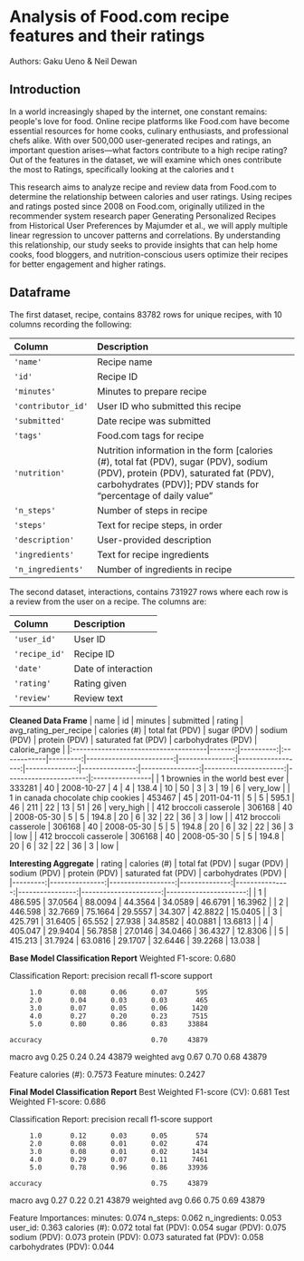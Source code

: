 # Analysis of Food.com recipe features and their ratings

Authors: Gaku Ueno & Neil Dewan

## Introduction
In a world increasingly shaped by the internet, one constant remains: people's love for food. Online recipe platforms like Food.com have become essential resources for home cooks, culinary enthusiasts, and professional chefs alike. With over 500,000 user-generated recipes and ratings, an important question arises—what factors contribute to a high recipe rating? Out of the features in the dataset, we will examine which ones contribute the most to Ratings, specifically looking at the calories and t

This research aims to analyze recipe and review data from Food.com to determine the relationship between calories and user ratings. Using recipes and ratings posted since 2008 on Food.com, originally utilized in the recommender system research paper Generating Personalized Recipes from Historical User Preferences by Majumder et al., we will apply multiple linear regression to uncover patterns and correlations. By understanding this relationship, our study seeks to provide insights that can help home cooks, food bloggers, and nutrition-conscious users optimize their recipes for better engagement and higher ratings.

## Dataframe
The first dataset, recipe, contains 83782 rows for unique recipes, with 10 columns recording the following:

| Column             | Description                                                                                                                                                                                       |
| :----------------- | :------------------------------------------------------------------------------------------------------------------------------------------------------------------------------------------------ |
| `'name'`           | Recipe name                                                                                                                                                                                       |
| `'id'`             | Recipe ID                                                                                                                                                                                         |
| `'minutes'`        | Minutes to prepare recipe                                                                                                                                                                         |
| `'contributor_id'` | User ID who submitted this recipe                                                                                                                                                                 |
| `'submitted'`      | Date recipe was submitted                                                                                                                                                                         |
| `'tags'`           | Food.com tags for recipe                                                                                                                                                                          |
| `'nutrition'`      | Nutrition information in the form [calories (#), total fat (PDV), sugar (PDV), sodium (PDV), protein (PDV), saturated fat (PDV), carbohydrates (PDV)]; PDV stands for “percentage of daily value” |
| `'n_steps'`        | Number of steps in recipe                                                                                                                                                                         |
| `'steps'`          | Text for recipe steps, in order                                                                                                                                                                   |
| `'description'`    | User-provided description                                                                                                                                                                         |
| `'ingredients'`    | Text for recipe ingredients                                                                                                                                                                       |
| `'n_ingredients'`  | Number of ingredients in recipe   

The second dataset, interactions, contains 731927 rows where each row is a review from the user on a recipe. The columns are:

| Column        | Description         |
| :------------ | :------------------ |
| `'user_id'`   | User ID             |
| `'recipe_id'` | Recipe ID           |
| `'date'`      | Date of interaction |
| `'rating'`    | Rating given        |
| `'review'`    | Review text         |

**Cleaned Data Frame**
| name                                 |     id |   minutes | submitted   |   rating |   avg_rating_per_recipe |   calories (#) |   total fat (PDV) |   sugar (PDV) |   sodium (PDV) |   protein (PDV) |   saturated fat (PDV) |   carbohydrates (PDV) | calorie_range   |
|:-------------------------------------|-------:|----------:|:------------|---------:|------------------------:|---------------:|------------------:|--------------:|---------------:|----------------:|----------------------:|----------------------:|:----------------|
| 1 brownies in the world    best ever | 333281 |        40 | 2008-10-27  |        4 |                       4 |          138.4 |                10 |            50 |              3 |               3 |                    19 |                     6 | very_low        |
| 1 in canada chocolate chip cookies   | 453467 |        45 | 2011-04-11  |        5 |                       5 |          595.1 |                46 |           211 |             22 |              13 |                    51 |                    26 | very_high       |
| 412 broccoli casserole               | 306168 |        40 | 2008-05-30  |        5 |                       5 |          194.8 |                20 |             6 |             32 |              22 |                    36 |                     3 | low             |
| 412 broccoli casserole               | 306168 |        40 | 2008-05-30  |        5 |                       5 |          194.8 |                20 |             6 |             32 |              22 |                    36 |                     3 | low             |
| 412 broccoli casserole               | 306168 |        40 | 2008-05-30  |        5 |                       5 |          194.8 |                20 |             6 |             32 |              22 |                    36 |                     3 | low             |

**Interesting Aggregate**
|   rating |   calories (#) |   total fat (PDV) |   sugar (PDV) |   sodium (PDV) |   protein (PDV) |   saturated fat (PDV) |   carbohydrates (PDV) |
|---------:|---------------:|------------------:|--------------:|---------------:|----------------:|----------------------:|----------------------:|
|        1 |        486.595 |           37.0564 |       88.0094 |        44.3564 |         34.0589 |               46.6791 |               16.3962 |
|        2 |        446.598 |           32.7669 |       75.1664 |        29.5557 |         34.307  |               42.8822 |               15.0405 |
|        3 |        425.791 |           31.6405 |       65.552  |        27.938  |         34.8582 |               40.0881 |               13.6813 |
|        4 |        405.047 |           29.9404 |       56.7858 |        27.0146 |         34.0466 |               36.4327 |               12.8306 |
|        5 |        415.213 |           31.7924 |       63.0816 |        29.1707 |         32.6446 |               39.2268 |               13.038  |

**Base Model Classification Report**
Weighted F1-score: 0.680

Classification Report:
              precision    recall  f1-score   support

         1.0       0.08      0.06      0.07       595
         2.0       0.04      0.03      0.03       465
         3.0       0.07      0.05      0.06      1420
         4.0       0.27      0.20      0.23      7515
         5.0       0.80      0.86      0.83     33884

    accuracy                           0.70     43879
   macro avg       0.25      0.24      0.24     43879
weighted avg       0.67      0.70      0.68     43879

Feature calories (#): 0.7573
Feature minutes: 0.2427

**Final Model Classification Report**
Best Weighted F1-score (CV): 0.681
Test Weighted F1-score: 0.686

Classification Report:
              precision    recall  f1-score   support

         1.0       0.12      0.03      0.05       574
         2.0       0.08      0.01      0.02       474
         3.0       0.08      0.01      0.02      1434
         4.0       0.29      0.07      0.11      7461
         5.0       0.78      0.96      0.86     33936

    accuracy                           0.75     43879
   macro avg       0.27      0.22      0.21     43879
weighted avg       0.66      0.75      0.69     43879


Feature Importances:
minutes: 0.074
n_steps: 0.062
n_ingredients: 0.053
user_id: 0.363
calories (#): 0.072
total fat (PDV): 0.054
sugar (PDV): 0.075
sodium (PDV): 0.073
protein (PDV): 0.073
saturated fat (PDV): 0.058
carbohydrates (PDV): 0.044
